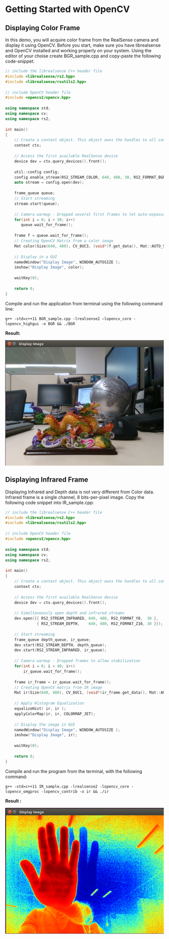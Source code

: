# Getting Started with OpenCV

## Displaying Color Frame

In this demo, you will acquire color frame from the RealSense camera and display it using OpenCV.
Before you start, make sure you have librealsense and OpenCV installed and working properly on your system.
Using the editor of your choise create BGR_sample.cpp and copy-paste the following code-snippet:

```cpp
// include the librealsense C++ header file
#include <librealsense/rs2.hpp>
#include <librealsense/rsutils2.hpp>

// include OpenCV header file
#include <opencv2/opencv.hpp>

using namespace std;
using namespace cv;
using namespace rs2;

int main()
{
    // Create a context object. This object owns the handles to all connected realsense devices
    context ctx;

    // Access the first available RealSense device
    device dev = ctx.query_devices().front();

    util::config config;
    config.enable_stream(RS2_STREAM_COLOR, 640, 480, 30, RS2_FORMAT_BGR8);
    auto stream = config.open(dev);

    frame_queue queue;
    // Start streaming
    stream.start(queue);

    // Camera warmup - Dropped several first frames to let auto-exposure stabilize
    for(int i = 0; i < 30; i++)
       queue.wait_for_frame();

    frame f = queue.wait_for_frame();
    // Creating OpenCV Matrix from a color image
    Mat color(Size(640, 480), CV_8UC3, (void*)f.get_data(), Mat::AUTO_STEP);

    // Display in a GUI
    namedWindow("Display Image", WINDOW_AUTOSIZE );
    imshow("Display Image", color);

    waitKey(0);

    return 0;
}
```

Compile and run the application from terminal using the following command line:

```shell
g++ -std=c++11 BGR_sample.cpp -lrealsense2 –lopencv_core -lopencv_highgui -o BGR && ./BGR
```

**Result:**

![BGR_Image](./resources/Image_BGR.png)


## Displaying Infrared Frame

Displaying Infrared and Depth data is not very different from Color data. Infrared frame is a single channel, 8 bits-per-pixel image.
Copy the following code snippet into IR_sample.cpp:

```cpp
// include the librealsense C++ header file
#include <librealsense/rs2.hpp>
#include <librealsense/rsutils2.hpp>

// include OpenCV header file
#include <opencv2/opencv.hpp>

using namespace std;
using namespace cv;
using namespace rs2;

int main()
{
    // Create a context object. This object owns the handles to all connected realsense devices
    context ctx;

    // Access the first available RealSense device
    device dev = ctx.query_devices().front();

    // Simultaneously open depth and infrared streams
    dev.open({{ RS2_STREAM_INFRARED, 640, 480, RS2_FORMAT_Y8,  30 },
              { RS2_STREAM_DEPTH,    640, 480, RS2_FORMAT_Z16, 30 }});

    // Start streaming
    frame_queue depth_queue, ir_queue;
    dev.start(RS2_STREAM_DEPTH, depth_queue);
    dev.start(RS2_STREAM_INFRARED, ir_queue);

    // Camera warmup - Dropped frames to allow stabilization
    for(int i = 0; i < 40; i++)
        ir_queue.wait_for_frame();

    frame ir_frame = ir_queue.wait_for_frame();
    // Creating OpenCV matrix from IR image
    Mat ir(Size(640, 480), CV_8UC1, (void*)ir_frame.get_data(), Mat::AUTO_STEP);

    // Apply Histogram Equalization
    equalizeHist( ir, ir );
    applyColorMap(ir, ir, COLORMAP_JET);

    // Display the image in GUI
    namedWindow("Display Image", WINDOW_AUTOSIZE );
    imshow("Display Image", ir);

    waitKey(0);

    return 0;
}
```

Compile and run the program from the terminal, with the following command:

```shell
g++ -std=c++11 IR_sample.cpp -lrealsense2 -lopencv_core -lopencv_omgproc -lopencv_contrib -o ir && ./ir
```

**Result :**

![IR_Image2](./resources/Image_IR.png)
